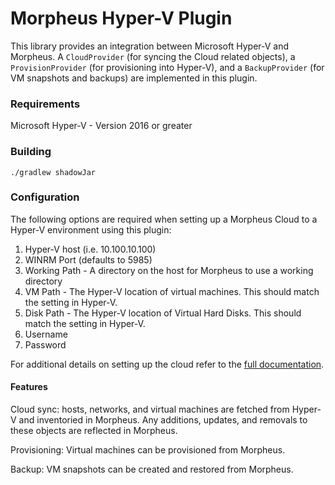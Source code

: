 # Morpheus Hyper-V Plugin
This library provides an integration between Microsoft Hyper-V and Morpheus. A `CloudProvider` (for syncing the Cloud related objects), a `ProvisionProvider` (for provisioning into Hyper-V), and a `BackupProvider` (for VM snapshots and backups) are implemented in this plugin.

### Requirements
Microsoft Hyper-V - Version 2016 or greater

### Building
`./gradlew shadowJar`

### Configuration
The following options are required when setting up a Morpheus Cloud to a Hyper-V environment using this plugin:
1. Hyper-V host (i.e. 10.100.10.100)
2. WINRM Port (defaults to 5985)
3. Working Path - A directory on the host for Morpheus to use a working directory
4. VM Path - The Hyper-V location of virtual machines. This should match the setting in Hyper-V.
5. Disk Path - The Hyper-V location of Virtual Hard Disks. This should match the setting in Hyper-V.
3. Username
4. Password

For additional details on setting up the cloud refer to the [full documentation](https://docs.morpheusdata.com/en/latest/integration_guides/Clouds/hyperv/hyperv.html#adding-hyper-v-as-a-private-cloud).

#### Features
Cloud sync: hosts, networks, and virtual machines are fetched from Hyper-V and inventoried in Morpheus. Any additions, updates, and removals to these objects are reflected in Morpheus.

Provisioning: Virtual machines can be provisioned from Morpheus.

Backup: VM snapshots can be created and restored from Morpheus.
